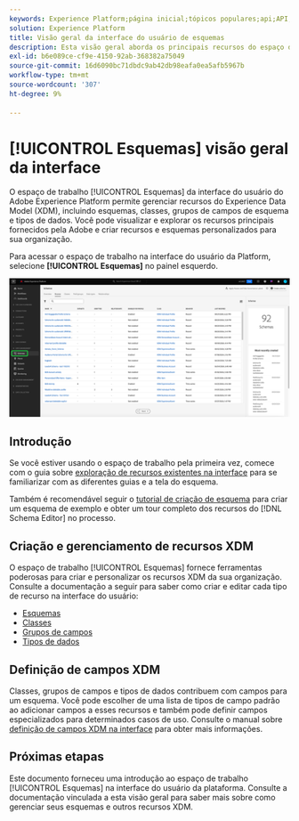 ```yaml
---
keywords: Experience Platform;página inicial;tópicos populares;api;API;XDM;sistema XDM;modelo de dados de experiência;modelo de dados;ui;espaço de trabalho;
solution: Experience Platform
title: Visão geral da interface do usuário de esquemas
description: Esta visão geral aborda os principais recursos do espaço de trabalho Esquemas no Experience Platform.
exl-id: b6e089ce-cf9e-4150-92ab-368382a75049
source-git-commit: 16d6090bc71dbdc9ab42db98eafa0ea5afb5967b
workflow-type: tm+mt
source-wordcount: '307'
ht-degree: 9%

---
```


# [!UICONTROL Esquemas] visão geral da interface

O espaço de trabalho [!UICONTROL Esquemas] da interface do usuário do Adobe Experience Platform permite gerenciar recursos do Experience Data Model (XDM), incluindo esquemas, classes, grupos de campos de esquema e tipos de dados. Você pode visualizar e explorar os recursos principais fornecidos pela Adobe e criar recursos e esquemas personalizados para sua organização.

Para acessar o espaço de trabalho na interface do usuário da Platform, selecione **[!UICONTROL Esquemas]** no painel esquerdo.

![O espaço de trabalho Esquemas com Esquemas realçados na navegação à esquerda da interface de usuário da plataforma.](../images/ui/overview/schemas-tab.png)

## Introdução

Se você estiver usando o espaço de trabalho pela primeira vez, comece com o guia sobre [exploração de recursos existentes na interface](./explore.md) para se familiarizar com as diferentes guias e a tela do esquema.

Também é recomendável seguir o [tutorial de criação de esquema](../tutorials/create-schema-ui.md) para criar um esquema de exemplo e obter um tour completo dos recursos do [!DNL Schema Editor] no processo.

## Criação e gerenciamento de recursos XDM

O espaço de trabalho [!UICONTROL Esquemas] fornece ferramentas poderosas para criar e personalizar os recursos XDM da sua organização. Consulte a documentação a seguir para saber como criar e editar cada tipo de recurso na interface do usuário:

* [Esquemas](./resources/schemas.md)
* [Classes](./resources/classes.md)
* [Grupos de campos](./resources/field-groups.md)
* [Tipos de dados](./resources/data-types.md)

## Definição de campos XDM

Classes, grupos de campos e tipos de dados contribuem com campos para um esquema. Você pode escolher de uma lista de tipos de campo padrão ao adicionar campos a esses recursos e também pode definir campos especializados para determinados casos de uso. Consulte o manual sobre [definição de campos XDM na interface](./fields/overview.md) para obter mais informações.

## Próximas etapas

Este documento forneceu uma introdução ao espaço de trabalho [!UICONTROL Esquemas] na interface do usuário da plataforma. Consulte a documentação vinculada a esta visão geral para saber mais sobre como gerenciar seus esquemas e outros recursos XDM.
